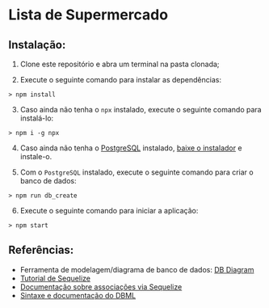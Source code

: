 # Lista de Supermercado

## Instalação:

1) Clone este repositório e abra um terminal na pasta clonada;

2) Execute o seguinte comando para instalar as dependências:
```shellscript
> npm install
```

3) Caso ainda não tenha o `npx` instalado, execute o seguinte comando para instalá-lo:
```shellscript
> npm i -g npx
```

4) Caso ainda não tenha o [PostgreSQL](https://www.postgresql.org/) instalado, [baixe o instalador](https://www.postgresql.org/download/) e instale-o.

5) Com o `PostgreSQL` instalado, execute o seguinte comando para criar o banco de dados:
```shellscript
> npm run db_create
```

6) Execute o seguinte comando para iniciar a aplicação:
```shellscript
> npm start
```

## Referências:

- Ferramenta de modelagem/diagrama de banco de dados: [DB Diagram](https://dbdiagram.io/d)
- [Tutorial de Sequelize](https://www.youtube.com/watch?v=3qlnR9hK-lQ)
- [Documentação sobre associações via Sequelize](https://sequelize.org/master/manual/assocs.html)
- [Sintaxe e documentação do DBML](https://www.dbml.org/docs/)

